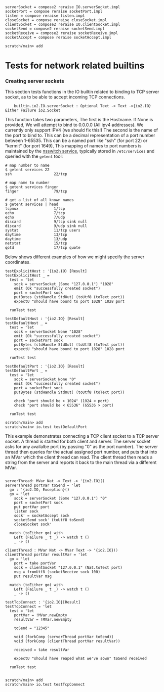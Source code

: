 ``` unison :hide
serverSocket = compose2 reraise IO.serverSocket.impl
socketPort = compose reraise socketPort.impl
listen = compose reraise listen.impl
closeSocket = compose reraise closeSocket.impl
clientSocket = compose2 reraise IO.clientSocket.impl
socketSend = compose2 reraise socketSend.impl
socketReceive = compose2 reraise socketReceive.impl
socketAccept = compose reraise socketAccept.impl
```

``` ucm :hide
scratch/main> add
```

# Tests for network related builtins

### Creating server sockets

This section tests functions in the IO builtin related to binding to
TCP server socket, as to be able to accept incoming TCP connections.

```
    builtin.io2.IO.serverSocket : Optional Text -> Text ->{io2.IO} Either Failure io2.Socket
```
This function takes two parameters, The first is the Hostname. If None
is provided, We will attempt to bind to 0.0.0.0 (All ipv4
addresses). We currently only support IPV4 (we should fix this!)
The second is the name of the port to bind to. This can be
a decimal representation of a port number between 1-65535. This can be
a named port like "ssh" (for port 22) or "kermit" (for port 1649),
This mapping of names to port numbers is maintained by the [nsswitch
service](https://en.wikipedia.org/wiki/Name_Service_Switch), typically
stored in `/etc/services` and queried with the `getent` tool:

    # map number to name
    $ getent services 22
    ssh                   22/tcp

    # map name to number
    $ getent services finger
    finger                79/tcp

    # get a list of all known names
    $ getent services | head
    tcpmux                1/tcp
    echo                  7/tcp
    echo                  7/udp
    discard               9/tcp sink null
    discard               9/udp sink null
    systat                11/tcp users
    daytime               13/tcp
    daytime               13/udp
    netstat               15/tcp
    qotd                  17/tcp quote

Below shows different examples of how we might specify the server coordinates.

``` unison
testExplicitHost : '{io2.IO} [Result]
testExplicitHost _ =
  test = 'let
    sock = serverSocket (Some "127.0.0.1") "1028"
    emit (Ok "successfully created socket")
    port = socketPort sock
    putBytes (stdHandle StdOut) (toUtf8 (toText port))
    expectU "should have bound to port 1028" 1028 port

  runTest test

testDefaultHost : '{io2.IO} [Result]
testDefaultHost _ =
  test = 'let
    sock = serverSocket None "1028"
    emit (Ok "successfully created socket")
    port = socketPort sock
    putBytes (stdHandle StdOut) (toUtf8 (toText port))
    expectU "should have bound to port 1028" 1028 port

  runTest test

testDefaultPort : '{io2.IO} [Result]
testDefaultPort _ =
  test = 'let
    sock = serverSocket None "0"
    emit (Ok "successfully created socket")
    port = socketPort sock
    putBytes (stdHandle StdOut) (toUtf8 (toText port))

    check "port should be > 1024" (1024 < port)
    check "port should be < 65536" (65536 > port)

  runTest test
```
``` ucm
scratch/main> add
scratch/main> io.test testDefaultPort
```

This example demonstrates connecting a TCP client socket to a TCP server socket. A thread is started for both client and server. The server socket asks for any availalbe port (by passing "0" as the port number). The server thread then queries for the actual assigned port number, and puts that into an MVar which the client thread can read. The client thread then reads a string from the server and reports it back to the main thread via a different MVar.

``` unison

serverThread: MVar Nat -> Text -> '{io2.IO}()
serverThread portVar toSend = 'let
  go : '{io2.IO, Exception}()
  go = 'let
    sock = serverSocket (Some "127.0.0.1") "0"
    port = socketPort sock
    put portVar port
    listen sock
    sock' = socketAccept sock
    socketSend sock' (toUtf8 toSend)
    closeSocket sock'

  match (toEither go) with
    Left (Failure _ t _) -> watch t ()
    _ -> ()

clientThread : MVar Nat -> MVar Text -> '{io2.IO}()
clientThread portVar resultVar = 'let
  go = 'let
    port = take portVar
    sock = clientSocket "127.0.0.1" (Nat.toText port)
    msg = fromUtf8 (socketReceive sock 100)
    put resultVar msg

  match (toEither go) with
    Left (Failure _ t _) -> watch t ()
    _ -> ()

testTcpConnect : '{io2.IO}[Result]
testTcpConnect = 'let
  test = 'let
    portVar = !MVar.newEmpty
    resultVar = !MVar.newEmpty

    toSend = "12345"

    void (forkComp (serverThread portVar toSend))
    void (forkComp (clientThread portVar resultVar))

    received = take resultVar

    expectU "should have reaped what we've sown" toSend received

  runTest test

```
``` ucm

scratch/main> add
scratch/main> io.test testTcpConnect
```
